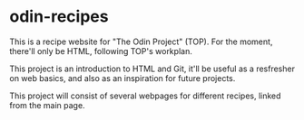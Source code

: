 # odin-recipes
This is a recipe website for "The Odin Project" (TOP).
For the moment, there'll only be HTML, following TOP's workplan.

This project is an introduction to HTML and Git, it'll be useful as a resfresher on web basics, and also as an inspiration for future projects.

This project will consist of several webpages for different recipes, linked from the main page.